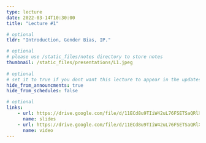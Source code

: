 ```yaml
---
type: lecture
date: 2022-03-14T10:30:00
title: "Lecture #1"

# optional
tldr: "Introduction, Gender Bias, IP."

# optional
# please use /static_files/notes directory to store notes
thumbnail: /static_files/presentations/L1.jpeg
  
# optional
# set it to true if you dont want this lecture to appear in the updates section
hide_from_announcments: true
hide_from_schedules: false

# optional
links: 
    - url: https://drive.google.com/file/d/11ECd8u9TIiW42uL76FSETSaQRlXqD-wU/view?usp=sharing
      name: slides
    - url: https://drive.google.com/file/d/11ECd8u9TIiW42uL76FSETSaQRlXqD-wU/view?usp=sharing
      name: video
---
```

<!-- Other additional contents using markdown 
**Suggested Readings:**
- [Readings 1](https://google.com)
- [Readings 2](https://google.com) -->
